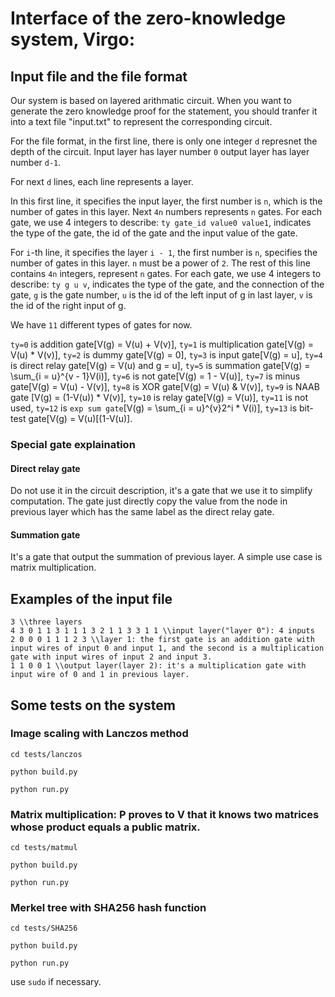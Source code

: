 # Interface of the zero-knowledge system, Virgo:

## Input file and the file format
Our system is based on layered arithmatic circuit. When you want to generate the zero knowledge proof for the statement, you should tranfer it into a text file "input.txt" to represent the corresponding circuit.  

For the file format, in the first line, there is only one integer `d` represnet the depth of the circuit. Input layer has layer number `0` output layer has layer number `d-1`.

For next `d` lines, each line represents a layer.

In this first line, it specifies the input layer, the first number is `n`, which is the number of gates in this layer. Next `4n` numbers represents `n` gates. For each gate, we use 4 integers to describe: `ty gate_id value0 value1`, indicates the type of the gate, the id of the gate and the input value of the gate.

For `i`-th line, it specifies the layer `i - 1`, the first number is `n`, specifies the number of gates in this layer. `n` must be a power of `2`.
The rest of this line contains `4n` integers, represent `n` gates. For each gate, we use 4 integers to describe: `ty g u v`, indicates the type of the gate, and the connection of the gate, `g` is the gate number, `u` is the id of the left input of g in last layer, `v` is the id of the right input of g.

We have `11` different types of gates for now.

`ty=0` is addition gate[V(g) = V(u) + V(v)], `ty=1` is multiplication gate[V(g) = V(u) * V(v)], `ty=2` is dummy gate[V(g) = 0], `ty=3` is input gate[V(g) = u], `ty=4` is direct relay gate[V(g) = V(u) and g = u], `ty=5` is summation gate[V(g) = \sum_{i = u}^{v - 1}V(i)], `ty=6` is not gate[V(g) = 1 - V(u)], `ty=7` is minus gate[V(g) = V(u) - V(v)], `ty=8` is XOR gate[V(g) = V(u) & V(v)], `ty=9` is NAAB gate [V(g) = (1-V(u)) * V(v)], `ty=10` is relay gate[V(g) = V(u)], `ty=11` is not used, `ty=12` is `exp sum gate`[V(g) = \sum_{i = u}^{v}2^i * V(i)], `ty=13` is bit-test gate[V(g) = V(u)[(1-V(u)].

### Special gate explaination
#### Direct relay gate
Do not use it in the circuit description, it's a gate that we use it to simplify computation. The gate just directly copy the value from the node in previous layer which has the same label as the direct relay gate.

#### Summation gate
It's a gate that output the summation of previous layer. A simple use case is matrix multiplication.

## Examples of the input file
```
3 \\three layers
4 3 0 1 1 3 1 1 1 3 2 1 1 3 3 1 1 \\input layer("layer 0"): 4 inputs 
2 0 0 0 1 1 1 2 3 \\layer 1: the first gate is an addition gate with input wires of input 0 and input 1, and the second is a multiplication gate with input wires of input 2 and input 3.
1 1 0 0 1 \\output layer(layer 2): it's a multiplication gate with input wire of 0 and 1 in previous layer.
```

## Some tests on the system 
### Image scaling with Lanczos method
`cd tests/lanczos`

`python build.py`

`python run.py`

### Matrix multiplication: P proves to V that it knows two matrices whose product equals a public matrix.

`cd tests/matmul`

`python build.py`

`python run.py`

### Merkel tree with SHA256 hash function
`cd tests/SHA256`

`python build.py`

`python run.py`

use `sudo` if necessary.
